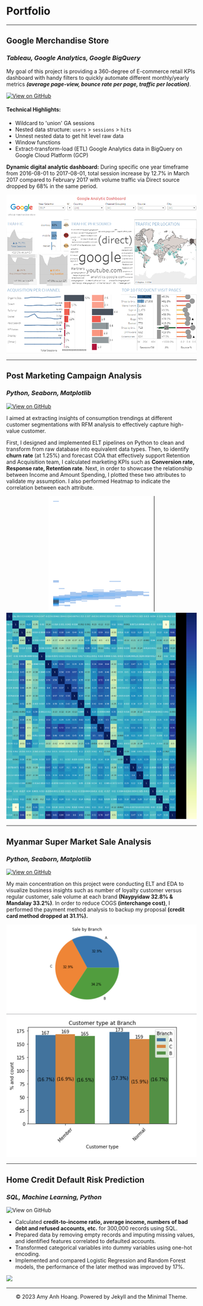# Portfolio
---
## Google Merchandise Store 

### *Tableau, Google Analytics, Google BigQuery*

My goal of this project is providing a 360-degree of E-commerce retail KPIs dashboard with handy filters to quickly automate different monthly/yearly metrics ***(average page-view, bounce rate per page, traffic per location)***.

[![View on GitHub](https://img.shields.io/badge/Tableau-View%20on%20Tableau-E97627?logo=Tableau)](https://public.tableau.com/app/profile/amy.hoang02/viz/GoogleMerchandiseStoreAnalytic/Dashboard1)

#### **Technical Highlights:**

- Wildcard to 'union' GA sessions
- Nested data structure: `users` > `sessions` > `hits`
- Unnest nested data to get hit level raw data
- Window functions
- Extract-transform-load (ETL) Google Analytics data in BigQuery on Google Cloud Platform (GCP)

**Dynamic digital analytic dashboard:** During specific one year timeframe from 2016-08-01 to 2017-08-01, total session increase by 12.7% in March 2017 compared to
February 2017 with volume traffic via Direct source dropped by 68% in the same period.

<center><img src="images/GMS.PNG?raw=true"/></center>



---
## Post Marketing Campaign Analysis 

### *Python, Seaborn, Matplotlib*

[![View on GitHub](https://img.shields.io/badge/Jupyter-Open%20Notebook-E97627?logo=Jupyter)](https://github.com/amyhoang02/Post-Campaign-Marketing-Analysis/blob/main/Post-Campaign-Marketing-Analysis.ipynb)

I aimed at extracting insights of consumption trendings at different customer segmentations with RFM analysis to effectively capture high-value customer. 

First, I designed and implemented ELT pipelines on Python to clean and transform from raw database into equivalent data types. Then, to identify **churn rate** (at 1.25%) and forecast COA that effectively support Retention and Acquisition team, I calculated marketing KPIs such as **Conversion rate, Response rate, Retention rate**. 
Next, in order to showcase the relationship between Income and Amount Spending, I plotted these two attributes to validate my assumption. I also performed Heatmap to indicate the correlation between each attribute.

<center><img src="images/scatterplot.PNG"/></center>
<center><img src="images/heatmap.PNG?raw=true"/></center>

---
## Myanmar Super Market Sale Analysis

### *Python, Seaborn, Matplotlib*

[![View on GitHub](https://img.shields.io/badge/Jupyter-Open%20Notebook-E97627?logo=Jupyter)](https://github.com/amyhoang02/Myanmar-Super-Market-Sale-Analysis/blob/main/Myanmar-Super-Market-Sale-Analysis.ipynb)

My main concentration on this project were conducting ELT and EDA to visualize business insights such as number of loyalty customer versus regular customer, sale volume at each brand **(Naypyidaw 32.8% & Mandalay 33.2%)**. In order to reduce COGS **(interchange cost)**, I performed the payment method analysis to backup my proposal **(credit card method dropped at 31.1%).**

<img src="images/python1.png?raw=true"/>
<img src="images/python3.png?raw=true"/>

---
## Home Credit Default Risk Prediction

### *SQL, Machine Learning, Python*

![View on GitHub](https://img.shields.io/badge/Jupyter-Open%20Notebook-E97627?logo=Jupyter)

-	Calculated **credit-to-income ratio, average income, numbers of bad debt and refused accounts, etc.** for 300,000 records using SQL.
-	Prepared data by removing empty records and imputing missing values, and identified features correlated to defaulted accounts.
-	Transformed categorical variables into dummy variables using one-hot encoding.
-	Implemented and compared Logistic Regression and Random Forest models, the performance of the later method was improved by 17%.

<img src="images/Random Forest AOC.png?raw=true"/>






---
<center>© 2023 Amy Anh Hoang. Powered by Jekyll and the Minimal Theme.</center>
